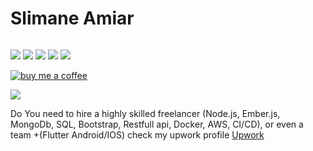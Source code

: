 # Slimane Amiar

<img src="https://github-readme-stats.vercel.app/api?username=amiarSlimane&&show_icons=true&count_private=true" alt="" role="presentation" />

 

<div align="left">
	
[<img src="https://img.shields.io/badge/linkedin-%230077B5.svg?&style=for-the-badge&logo=linkedin&logoColor=white" />](https://www.linkedin.com/in/slimane-amiar/) 
[<img src = "https://img.shields.io/badge/twitter-%2320A1F1.svg?&style=for-the-badge&logo=twitter&logoColor=white">](https://twitter.com/SlimaneAmiar/) 
[<img src = "https://img.shields.io/badge/Portfolio--blue?style=for-the-badge&logo=github">](https://amiarslimane.github.io/amiarSlimane) 
[<img src = "https://img.shields.io/badge/Blog--blue?style=for-the-badge&logo=ghost">](https://talamit.com)
[<img src = "https://img.shields.io/badge/Turing--blue?style=for-the-badge&logo=user">](https://matching.turing.com/developer-resume/08db59dea3f1632927975429128854ccb1893d3b599bad)
  
  
</div>


[![buy me a coffee](https://img.buymeacoffee.com/button-api/?text=Buy%20me%20a%20coffee&emoji=&slug=slimaneamiar&button_colour=FFDD00&font_colour=000000&font_family=Inter&outline_colour=000000&coffee_colour=ffffff)](https://www.buymeacoffee.com/slimaneamiar)

![](https://komarev.com/ghpvc/?username=amiarslimane&style=flat-square)

Do You need to hire a highly skilled freelancer (Node.js, Ember.js, MongoDb, SQL, Bootstrap, Restfull api, Docker, AWS, CI/CD), or even a team +(Flutter Android/IOS)  check my upwork profile [Upwork](https://www.upwork.com/freelancers/~01d0ca037936f2bcc9) 
